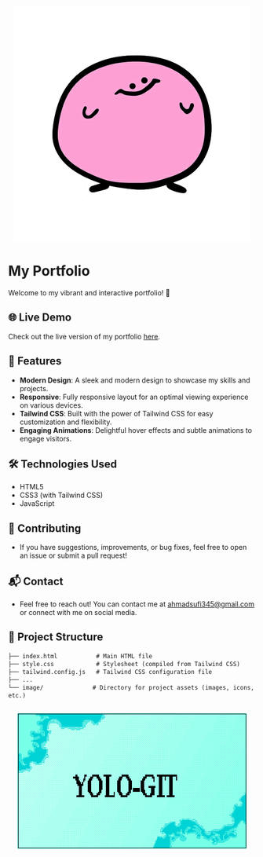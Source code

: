 <p align="center"><img src="./assets/Kirbo.png"></p>

# My Portfolio

Welcome to my vibrant and interactive portfolio! 🚀

## 🌐 Live Demo

Check out the live version of my portfolio [here](https://yolo-git.github.io/My-First-Portfolio/).

## 🚀 Features

- **Modern Design**: A sleek and modern design to showcase my skills and projects.
- **Responsive**: Fully responsive layout for an optimal viewing experience on various devices.
- **Tailwind CSS**: Built with the power of Tailwind CSS for easy customization and flexibility.
- **Engaging Animations**: Delightful hover effects and subtle animations to engage visitors.

## 🛠️ Technologies Used

- HTML5
- CSS3 (with Tailwind CSS)
- JavaScript

## 🤝 Contributing

- If you have suggestions, improvements, or bug fixes, feel free to open an issue or submit a pull request!

## 📬 Contact

- Feel free to reach out! You can contact me at ahmadsufi345@gmail.com or connect with me on social media.

## 📂 Project Structure

```plaintext
├── index.html           # Main HTML file
├── style.css            # Stylesheet (compiled from Tailwind CSS)
├── tailwind.config.js   # Tailwind CSS configuration file
├── ...
└── image/              # Directory for project assets (images, icons, etc.)
```

## <p align="center"><img src="name_template_latest.png"></p>
